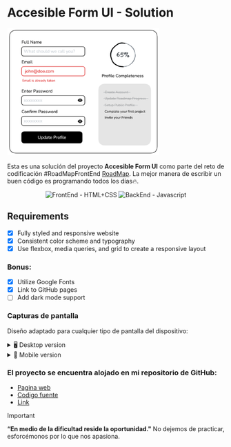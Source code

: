 # Accesible Form UI - Solution

<img src="form-components-7t4b3.png" alt="Solucion preview" style="max-width: 70%; height: auto;">

Esta es una solución del proyecto **Accesible Form UI** como parte del reto de codificación #RoadMapFrontEnd [RoadMap](https://roadmap.sh/projects/accessible-form-ui). La mejor manera de escribir un buen código es programando todos los días🔥.

<div align="center">
  <img src="https://img.shields.io/badge/FrontEnd-HTML%2BCSS-yellow" alt="FrontEnd - HTML+CSS">
  <img src="https://img.shields.io/badge/BackEnd-Javascript-orange" alt="BackEnd - Javascript">
</div>

## Requirements
- [x] Fully styled and responsive website
- [x] Consistent color scheme and typography
- [x] Use flexbox, media queries, and grid to create a responsive layout

### Bonus:

- [x] Utilize Google Fonts
- [x] Link to GitHub pages
- [ ] Add dark mode support

### Capturas de pantalla

Diseño adaptado para cualquier tipo de pantalla del dispositivo:

<details>
    <summary>🖥️ Desktop version</summary>

![](desktop.png)
</details>

<details>
    <summary>📱 Mobile version</summary>

![](mobile.jpeg)
</details>


### El proyecto se encuentra alojado en mi repositorio de GitHub:

- [Pagina web](https://miguelramosalarcon.github.io/ACCESIBLE-FORM-UI-ROADMAP/)
- [Codigo fuente]()
- [Link](https://roadmap.sh/projects/accessible-form-ui)
> [!IMPORTANT]
> **“En medio de la dificultad reside la oportunidad."** No dejemos de practicar, esforcémonos por lo que nos apasiona.
